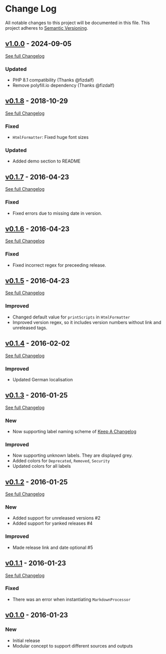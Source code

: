 # Change Log
All notable changes to this project will be documented in this file.
This project adheres to [Semantic Versioning](http://semver.org/).

## [v1.0.0](https://github.com/Syonix/changelog-viewer/releases/tag/v1.0.0) - 2024-09-05
[See full Changelog](https://github.com/Syonix/changelog-viewer/compare/v0.1.8...v1.0.0)

### Updated
- PHP 8.1 compatibility (Thanks @fizdalf)
- Remove polyfill.io dependency (Thanks @fizdalf)

## [v0.1.8](https://github.com/Syonix/changelog-viewer/releases/tag/v0.1.8) - 2018-10-29
[See full Changelog](https://github.com/Syonix/changelog-viewer/compare/v0.1.7...v0.1.8)

### Fixed
- `HtmlFormatter`: Fixed huge font sizes

### Updated
- Added demo section to README

## [v0.1.7](https://github.com/Syonix/changelog-viewer/releases/tag/v0.1.7) - 2016-04-23
[See full Changelog](https://github.com/Syonix/changelog-viewer/compare/v0.1.6...v0.1.7)

### Fixed
- Fixed errors due to missing date in version.

## [v0.1.6](https://github.com/Syonix/changelog-viewer/releases/tag/v0.1.6) - 2016-04-23
[See full Changelog](https://github.com/Syonix/changelog-viewer/compare/v0.1.5...v0.1.6)

### Fixed
- Fixed incorrect regex for preceeding release.

## [v0.1.5](https://github.com/Syonix/changelog-viewer/releases/tag/v0.1.5) - 2016-04-23
[See full Changelog](https://github.com/Syonix/changelog-viewer/compare/v0.1.4...v0.1.5)

### Improved
- Changed default value for `printScripts` in `HtmlFormatter`
- Improved version regex, so it includes version numbers without link and unreleased tags.

## [v0.1.4](https://github.com/Syonix/changelog-viewer/releases/tag/v0.1.4) - 2016-02-02
[See full Changelog](https://github.com/Syonix/changelog-viewer/compare/v0.1.3...v0.1.4)

### Improved
- Updated German localisation

## [v0.1.3](https://github.com/Syonix/changelog-viewer/releases/tag/v0.1.3) - 2016-01-25
[See full Changelog](https://github.com/Syonix/changelog-viewer/compare/v0.1.2...v0.1.3)

### New
- Now supporting label naming scheme of [Keep A Changelog](http://keepachangelog.com/)

### Improved
- Now supporting unknown labels. They are displayed grey.
- Added colors for `Deprecated`, `Removed`, `Security`
- Updated colors for all labels


## [v0.1.2](https://github.com/Syonix/changelog-viewer/releases/tag/v0.1.2) - 2016-01-25
[See full Changelog](https://github.com/Syonix/changelog-viewer/compare/v0.1.1...v0.1.2)

### New
- Added support for unreleased versions #2
- Added support for yanked releases #4

### Improved
- Made release link and date optional #5

## [v0.1.1](https://github.com/Syonix/changelog-viewer/releases/tag/v0.1.1) - 2016-01-23
[See full Changelog](https://github.com/Syonix/changelog-viewer/compare/v0.1.0...v0.1.1)

### Fixed
- There was an error when instantiating `MarkdownProcessor`

## [v0.1.0](https://github.com/Syonix/changelog-viewer/releases/tag/v0.1.0) - 2016-01-23

### New
- Initial release
- Modular concept to support different sources and outputs
